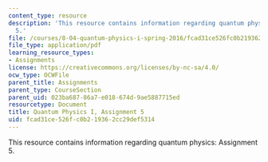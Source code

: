 ```yaml
---
content_type: resource
description: 'This resource contains information regarding quantum physics: Assignment
  5.'
file: /courses/8-04-quantum-physics-i-spring-2016/fcad31ce526fc0b219362cc29def5314_MIT8_04S16_ps5_2016.pdf
file_type: application/pdf
learning_resource_types:
- Assignments
license: https://creativecommons.org/licenses/by-nc-sa/4.0/
ocw_type: OCWFile
parent_title: Assignments
parent_type: CourseSection
parent_uid: 023ba687-86a7-e018-674d-9ae5887715ed
resourcetype: Document
title: Quantum Physics I, Assignment 5
uid: fcad31ce-526f-c0b2-1936-2cc29def5314
---
```

This resource contains information regarding quantum physics: Assignment 5.
